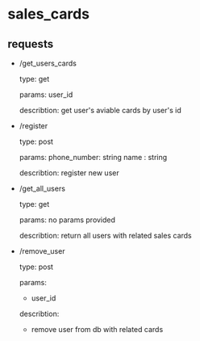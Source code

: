 # sales_cards
##  requests

* /get_users_cards

  type:
    get
  
  params:
    user_id
  
  describtion:
    get user's aviable cards by user's id

* /register
  
  type:
    post
  
  params:
    phone_number: string
    name : string
  
  describtion:
    register new user

* /get_all_users
  
  type:
    get
  
  params:
    no params provided
  
  describtion:
    return all users with related sales cards
  
* /remove_user
  
  type:
    post
  
  params:
  - user_id
  
  describtion:
  - remove user from db with related cards
